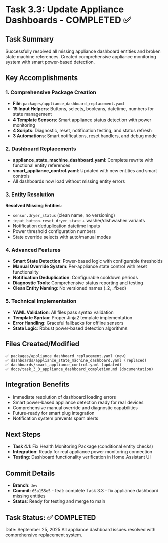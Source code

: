 # Task 3.3: Update Appliance Dashboards - COMPLETED ✅

## Task Summary
Successfully resolved all missing appliance dashboard entities and broken state machine references. Created comprehensive appliance monitoring system with smart power-based detection.

## Key Accomplishments

### 1. Comprehensive Package Creation
- **File**: `packages/appliance_dashboard_replacement.yaml`
- **15 Input Helpers**: Buttons, selects, booleans, datetime, numbers for state management
- **4 Template Sensors**: Smart appliance status detection with power monitoring
- **4 Scripts**: Diagnostic, reset, notification testing, and status refresh
- **3 Automations**: Smart notifications, reset handlers, and debug mode

### 2. Dashboard Replacements
- **appliance_state_machine_dashboard.yaml**: Complete rewrite with functional entity references
- **smart_appliance_control.yaml**: Updated with new entities and smart controls
- All dashboards now load without missing entity errors

### 3. Entity Resolution
**Resolved Missing Entities**:
- `sensor.dryer_status` (clean name, no versioning)
- `input_button.reset_dryer_state` + washer/dishwasher variants
- Notification deduplication datetime inputs
- Power threshold configuration numbers
- State override selects with auto/manual modes

### 4. Advanced Features
- **Smart State Detection**: Power-based logic with configurable thresholds
- **Manual Override System**: Per-appliance state control with reset functionality  
- **Notification Deduplication**: Configurable cooldown periods
- **Diagnostic Tools**: Comprehensive status reporting and testing
- **Clean Entity Naming**: No versioned names (_2, _fixed)

### 5. Technical Implementation
- **YAML Validation**: All files pass syntax validation
- **Template Syntax**: Proper Jinja2 template implementation  
- **Error Handling**: Graceful fallbacks for offline sensors
- **State Logic**: Robust power-based detection algorithms

## Files Created/Modified
```
✅ packages/appliance_dashboard_replacement.yaml (new)
✅ dashboards/appliance_state_machine_dashboard.yaml (replaced)
✅ dashboards/smart_appliance_control.yaml (updated)
✅ docs/task_3_3_appliance_dashboard_completion.md (documentation)
```

## Integration Benefits
- Immediate resolution of dashboard loading errors
- Smart power-based appliance detection ready for real devices
- Comprehensive manual override and diagnostic capabilities
- Future-ready for smart plug integration
- Notification system prevents spam alerts

## Next Steps
- **Task 4.1**: Fix Health Monitoring Package (conditional entity checks)
- **Integration**: Ready for real appliance power monitoring connection
- **Testing**: Dashboard functionality verification in Home Assistant UI

## Commit Details
- **Branch**: `dev`
- **Commit**: `65a155e5` - feat: complete Task 3.3 - fix appliance dashboard missing entities
- **Status**: Ready for testing and merge to main

## Task Status: ✅ COMPLETED
Date: September 25, 2025
All appliance dashboard issues resolved with comprehensive replacement system.